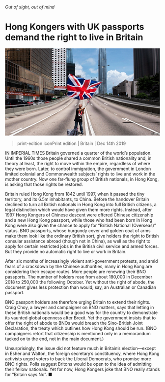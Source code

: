 ###### Out of sight, out of mind

# Hong Kongers with UK passports demand the right to live in Britain 

![image](images/20191214_BRP002_0.jpg) 

> print-edition iconPrint edition | Britain | Dec 14th 2019 

IN IMPERIAL TIMES Britain governed a quarter of the world’s population. Until the 1960s those people shared a common British nationality and, in theory at least, the right to move within the empire, regardless of where they were born. Later, to control immigration, the government in London limited colonial and Commonwealth subjects’ rights to live and work in the mother country. Now one far-flung group of British nationals, in Hong Kong, is asking that those rights be restored. 

Britain ruled Hong Kong from 1842 until 1997, when it passed the tiny territory, and its 6.5m inhabitants, to China. Before the handover Britain declined to turn all British nationals in Hong Kong into full British citizens, a legal distinction which would have given them more rights. Instead, after 1997 Hong Kongers of Chinese descent were offered Chinese citizenship and a new Hong Kong passport, while those who had been born in Hong Kong were also given the chance to apply for “British National (Overseas)” status. BNO passports, whose burgundy cover and golden coat of arms make them look like the ordinary British sort, give holders the right to British consular assistance abroad (though not in China), as well as the right to apply for certain restricted jobs in the British civil service and armed forces. But they provide no automatic right to live or work in Britain. 

After six months of increasingly violent anti-government protests, and amid fears of a crackdown by the Chinese authorities, many in Hong Kong are considering their escape routes. More people are renewing their BNO passports. The number of holders rose from about 180,000 in December 2018 to 250,000 the following October. Yet without the right of abode, the document gives less protection than would, say, an Australian or Canadian passport. 

BNO passport holders are therefore urging Britain to extend their rights. Craig Choy, a lawyer and campaigner on BNO matters, says that letting in these British nationals would be a good way for the country to demonstrate its vaunted global openness after Brexit. Yet the government insists that to offer the right of abode to BNOs would breach the Sino-British Joint Declaration, the treaty which outlines how Hong Kong should be run. (BNO campaigners retort that citizenship is mentioned only in a memorandum tacked on to the end, not in the main document.) 

Unsurprisingly, the issue did not feature much in Britain’s election—except in Esher and Walton, the foreign secretary’s constituency, where Hong Kong activists urged voters to back the Liberal Democrats, who promise more BNO rights. Polls suggest Britons would be open to the idea of admitting their fellow nationals. Yet for now, Hong Kongers joke that BNO really stands for “Britain says No”. ■ 

